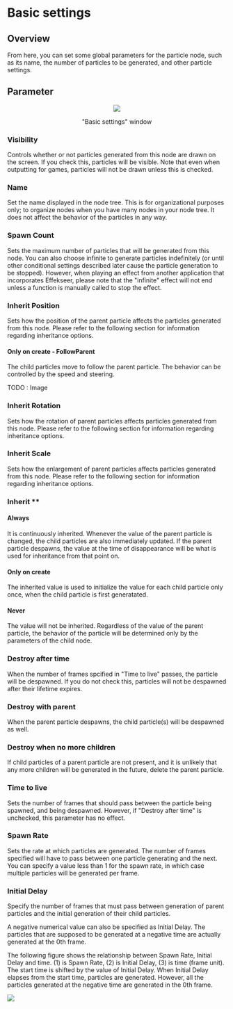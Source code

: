 ﻿# Basic settings

## Overview

From here, you can set some global parameters for the particle node, such as its name, the number of particles to be generated, and other particle settings.

## Parameter

<div align="center">
<img src="../../img/Tutorial/02_common_en.png">
<p>"Basic settings" window</p>
</div>

### Visibility

Controls whether or not particles generated from this node are drawn on the screen. If you check this, particles will be visible. Note that even when outputting for games, particles will not be drawn unless this is checked.

### Name

Set the name displayed in the node tree. This is for organizational purposes only; to organize nodes when you have many nodes in your node tree. It does not affect the behavior of the particles in any way.

### Spawn Count

Sets the maximum number of particles that will be generated from this node. You can also choose infinite to generate particles indefinitely (or until other conditional settings described later cause the particle generation to be stopped). However, when playing an effect from another application that incorporates Effekseer, please note that the "infinite" effect will not end unless a function is manually called to stop the effect.

### Inherit Position

Sets how the position of the parent particle affects the particles generated from this node. Please refer to the following section for information regarding inheritance options.

#### Only on create - FollowParent

The child particles move to follow the parent particle.
The behavior can be controlled by the speed and steering.

TODO : Image

### Inherit Rotation

Sets how the rotation of parent particles affects particles generated from this node. Please refer to the following section for information regarding inheritance options.

### Inherit Scale

Sets how the enlargement of parent particles affects particles generated from this node. Please refer to the following section for information regarding inheritance options.

### Inherit **

#### Always

It is continuously inherited. Whenever the value of the parent particle is changed, the child particles are also immediately updated. If the parent particle despawns, the value at the time of disappearance will be what is used for inheritance from that point on.

#### Only on create

The inherited value is used to initialize the value for each child particle only once, when the child particle is first generatated.

#### Never

The value will not be inherited. Regardless of the value of the parent particle, the behavior of the particle will be determined only by the parameters of the child node.

### Destroy after time

When the number of frames spcified in "Time to live" passes, the particle will be despawned. If you do not check this, particles will not be despawned after their lifetime expires.

### Destroy with parent

When the parent particle despawns, the child particle(s) will be despawned as well.

### Destroy when no more children

If child particles of a parent particle are not present, and it is unlikely that any more children will be generated in the future, delete the parent particle.

### Time to live

Sets the number of frames that should pass between the particle being spawned, and being despawned. However, if "Destroy after time" is unchecked, this parameter has no effect.

### Spawn Rate

Sets the rate at which particles are generated. The number of frames specified will have to pass between one particle generating and the next. You can specify a value less than 1 for the spawn rate, in which case multiple particles will be generated per frame.

### Initial Delay

Specify the number of frames that must pass between generation of parent particles and the initial generation of their child particles.

A negative numerical value can also be specified as Initial Delay. The particles that are supposed to be generated at a negative time are actually generated at the 0th frame.

The following figure shows the relationship between Spawn Rate, Initial Delay and time. (1) is Spawn Rate, (2) is Initial Delay, (3) is time (frame unit). The start time is shifted by the value of Initial Delay. When Initial Delay elapses from the start time, particles are generated. However, all the particles generated at the negative time are generated in the 0th frame.

![](../../img/Reference/common_generatedTime.png)